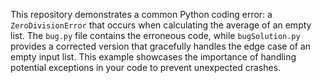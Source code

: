 This repository demonstrates a common Python coding error: a `ZeroDivisionError` that occurs when calculating the average of an empty list. The `bug.py` file contains the erroneous code, while `bugSolution.py` provides a corrected version that gracefully handles the edge case of an empty input list. This example showcases the importance of handling potential exceptions in your code to prevent unexpected crashes.